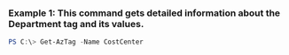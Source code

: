 ### Example 1: This command gets detailed information about the Department tag and its values.
```powershell
PS C:\> Get-AzTag -Name CostCenter
```

